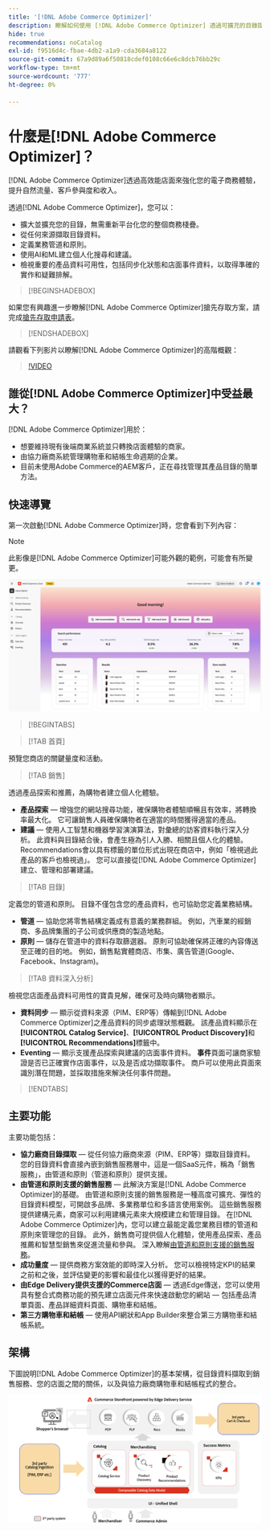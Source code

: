 ```yaml
---
title: '[!DNL Adobe Commerce Optimizer]'
description: 瞭解如何使用 [!DNL Adobe Commerce Optimizer] 透過可擴充的目錄提供快速、高效能的店面，讓您透過增加流量和推動更高的參與度和轉換率，最佳化現有的電子商務後端。
hide: true
recommendations: noCatalog
exl-id: f9516d4c-fbae-4db2-a1a9-cda3684a8122
source-git-commit: 67a9d89a6f50818cdef0108c66e6c8dcb76bb29c
workflow-type: tm+mt
source-wordcount: '777'
ht-degree: 0%

---
```


# 什麼是[!DNL Adobe Commerce Optimizer]？

[!DNL Adobe Commerce Optimizer]透過高效能店面來強化您的電子商務體驗，提升自然流量、客戶參與度和收入。

透過[!DNL Adobe Commerce Optimizer]，您可以：

- 擴大並擴充您的目錄，無需重新平台化您的整個商務棧疊。
- 從任何來源擷取目錄資料。
- 定義業務管道和原則。
- 使用AI和ML建立個人化搜尋和建議。
- 檢視重要的產品資料可用性，包括同步化狀態和店面事件資料，以取得準確的實作和疑難排解。

>[!BEGINSHADEBOX]

如果您有興趣進一步瞭解[!DNL Adobe Commerce Optimizer]搶先存取方案，請完成[搶先存取申請表](https://forms.office.com/Pages/ResponsePage.aspx?id=Wht7-jR7h0OUrtLBeN7O4WOxhjY2doZPikS2hIbfmL5UMlhTMTYzVDhPQVFNTUFYUjJHNlRKTE5TWS4u)。

>[!ENDSHADEBOX]

請觀看下列影片以瞭解[!DNL Adobe Commerce Optimizer]的高階概觀：

>[!VIDEO](https://video.tv.adobe.com/v/3450226)

## 誰從[!DNL Adobe Commerce Optimizer]中受益最大？

[!DNL Adobe Commerce Optimizer]用於：

- 想要維持現有後端商業系統並只轉換店面體驗的商家。
- 由協力廠商系統管理購物車和結帳生命週期的企業。
- 目前未使用Adobe Commerce的AEM客戶，正在尋找管理其產品目錄的簡單方法。

## 快速導覽

第一次啟動[!DNL Adobe Commerce Optimizer]時，您會看到下列內容：

>[!NOTE]
>
>此影像是[!DNL Adobe Commerce Optimizer]可能外觀的範例，可能會有所變更。

![[!DNL Adobe Commerce Optimizer] UI](assets/user-interface.png)

>[!BEGINTABS]

>[!TAB 首頁]

預覽您商店的關鍵量度和活動。

>[!TAB 銷售]

透過產品探索和推薦，為購物者建立個人化體驗。

- **產品探索** — 增強您的網站搜尋功能，確保購物者體驗順暢且有效率，將轉換率最大化。 它可讓銷售人員確保購物者在適當的時間獲得適當的產品。
- **建議** — 使用人工智慧和機器學習演演算法，對彙總的訪客資料執行深入分析。 此資料與目錄結合後，會產生極為引人入勝、相關且個人化的體驗。 Recommendations會以具有標籤的單位形式出現在商店中，例如「檢視過此產品的客戶也檢視過」。 您可以直接從[!DNL Adobe Commerce Optimizer]建立、管理和部署建議。

>[!TAB 目錄]

定義您的管道和原則。 目錄不僅包含您的產品資料，也可協助您定義業務結構。

- **管道** — 協助您將零售結構定義成有意義的業務群組。 例如，汽車業的經銷商、多品牌集團的子公司或供應商的製造地點。
- **原則** — 儲存在管道中的資料存取篩選器。 原則可協助確保將正確的內容傳送至正確的目的地。 例如，銷售點實體商店、市集、廣告管道(Google、Facebook、Instagram)。

>[!TAB 資料深入分析]

檢視您店面產品資料可用性的寶貴見解，確保可及時向購物者顯示。

- **資料同步** — 顯示從資料來源（PIM、ERP等）傳輸到[!DNL Adobe Commerce Optimizer]之產品資料的同步處理狀態概觀。 該產品資料顯示在&#x200B;**[!UICONTROL Catalog Service]**、**[!UICONTROL Product Discovery]**&#x200B;和&#x200B;**[!UICONTROL Recommendations]**&#x200B;標籤中。
- **Eventing** — 顯示支援產品探索與建議的店面事件資料。 **事件**&#x200B;頁面可讓商家驗證是否已正確實作店面事件，以及是否成功擷取事件。 商戶可以使用此頁面來識別潛在問題，並採取措施來解決任何事件問題。

>[!ENDTABS]

## 主要功能

主要功能包括：

- **協力廠商目錄擷取** — 從任何協力廠商來源（PIM、ERP等）擷取目錄資料。 您的目錄資料會直接內嵌到銷售服務層中，這是一個SaaS元件，稱為「銷售服務」，由管道和原則（管道和原則）提供支援。
- **由管道和原則支援的銷售服務** — 此解決方案是[!DNL Adobe Commerce Optimizer]的基礎。 由管道和原則支援的銷售服務是一種高度可擴充、彈性的目錄資料模型，可開啟多品牌、多業務單位和多語言使用案例。 這些銷售服務提供建構元素，商家可以利用建構元素來大規模建立和管理目錄。 在[!DNL Adobe Commerce Optimizer]內，您可以建立最能定義您業務目標的管道和原則來管理您的目錄。 此外，銷售商可提供個人化體驗，使用產品探索&#x200B;、產品推薦&#x200B;和智慧型銷售來促進流量和參與。 深入瞭解[由管道和原則支援的銷售服務](https://experienceleague.adobe.com/en/docs/commerce/merchandising-services/overview)。
- **成功量度** — 提供商務方案效能的即時深入分析。 您可以檢視特定KPI的結果之前和之後，並評估變更的影響和最佳化以獲得更好的結果。
- **由Edge Delivery提供支援的Commerce店面** — 透過Edge傳送，您可以使用具有整合式商務功能的預先建立店面元件來快速啟動您的網站 — 包括產品清單頁面、產品詳細資料頁面、購物車和結帳。
- **第三方購物車和結帳** — 使用API網狀和App Builder來整合第三方購物車和結帳系統。

## 架構

下圖說明[!DNL Adobe Commerce Optimizer]的基本架構，從目錄資料擷取到銷售服務、您的店面之間的關係，以及與協力廠商購物車和結帳程式的整合。

![[!DNL Adobe Commerce Optimizer]架構](assets/architecture.png)
